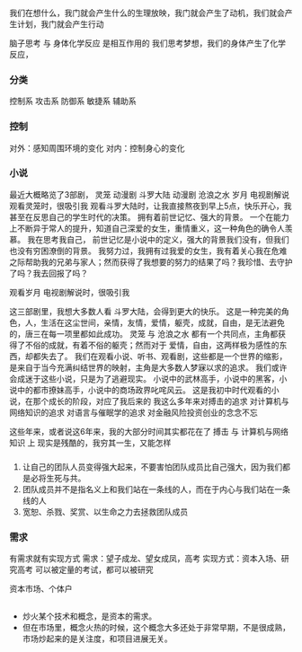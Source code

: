 ### 
###
我们在想什么，我门就会产生什么的生理放映，我门就会产生了动机，我们就会产生计划，我门就会产生行动

脑子思考 与 身体化学反应 是相互作用的
我们思考梦想，我们的身体产生了化学反应，

### 分类
控制系 
攻击系 
防御系 
敏捷系 
辅助系 

### 控制
对外：感知周围环境的变化
对内：控制身心的变化

### 小说
最近大概略览了3部剧，
灵笼 动漫剧
斗罗大陆 动漫剧
沧浪之水 岁月 电视剧解说
观看灵笼时，很吸引我
观看斗罗大陆时，让我直接熬夜到早上5点，快乐开心，我甚至在反思自己的学生时代的决策。
拥有着前世记忆、强大的背景。
 一个在能力上不断异于常人的提升，知道自己深爱的女生，重情重义，这一种角色的确令人羡慕。
 我在思考我自己，
 前世记忆是小说中的定义，强大的背景我们没有，但我们也没有穷困潦倒的背景。
 我努力过，我拥有过我爱的女生，我有着关心我在危难之际帮助我的兄弟与家人；然而获得了我想要的努力的结果了吗？我珍惜、去守护了吗？我去回报了吗？ 

观看岁月 电视剧解说时，很吸引我

这三部剧里，我想大多数人看 斗罗大陆，会得到更大的快乐。 这是一种完美的角色，人，生活在这尘世间，亲情，友情，爱情，躯壳，成就，自由，是无法避免的，唐三在每一项里都如此成功。 灵笼 与 沧浪之水 都有一个共同点，主角都获得了不俗的成就，有着不俗的躯壳；然而对于 爱情，自由，这两样极为感性的东西，却都失去了。
我们在观看小说、听书、观看剧，这些都是一个世界的缩影，是来自于当今充满纠结世界的映射，主角是大多数人梦寐以求的追求。
我们或许会成迷于这些小说，只是为了逃避现实。
小说中的武林高手，小说中的黑客，小说中的都市撩妹高手，小说中的商场政界叱咤风云。
这是我初中时代观看的小说，在那个成长的阶段，对应了我后来的
我这么多年来对搏击的追求
对计算机与网络知识的追求
对语言与催眠学的追求
对金融风险投资创业的念念不忘

这些年来，或者说这6年来，我的大部分时间其实都花在了 搏击  与 计算机与网络知识  上
现实是残酷的，我穷其一生，又能怎样


### 
1. 让自己的团队人员变得强大起来，不要害怕团队成员比自己强大，因为我们都是必将生死与共。
2. 团队成员并不是指名义上和我们站在一条线的人，而在于内心与我们站在一条线的人
3. 宽恕、杀戮、奖赏、以生命之力去拯救团队成员



### 需求
有需求就有实现方式
需求：望子成龙、望女成凤，高考
实现方式：资本入场、研究高考
可以被定量的考试，都可以被研究

资本市场、个体户

## 
- 炒火某个技术和概念，是资本的需求。
- 但在市场里，概念火热的时候，这个概念大多还处于非常早期，不是很成熟，市场炒起来的是关注度，和项目进展无关。